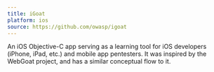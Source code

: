 ```yaml
---
title: iGoat
platform: ios
source: https://github.com/owasp/igoat
---
```


An iOS Objective-C app serving as a learning tool for iOS developers (iPhone, iPad, etc.) and mobile app pentesters. It was inspired by the WebGoat project, and has a similar conceptual flow to it.
